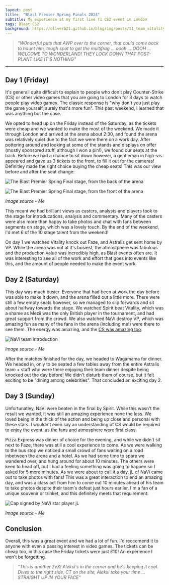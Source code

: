 ```yaml
---
layout: post
title:  "Blast Premier Spring Finals 2024"
subtitle: My experience at my first live T1 CS2 event in London
tags: Blast CS2
background: https://oliverb21.github.io/blog/img/posts/11_team_vitality.jpg
---
```

> *"W0nderful puts that AWP over to the corner, that could come back to haunt him, tough spot to get the multifrag ... oooh ... OOOH ... WELCOME TO WONDERLAND! THEY LOCK DOWN THAT POST-PLANT LIKE IT'S NOTHING"*

---
## Day 1 (Friday)
It's generall quite difficult to explain to people who don't play Counter-Strike (CS) or other video games that you are going to London for 3 days to watch people play video games. The classic response is "why don't you just play the game yourself, surely that's more fun". This past weekend, I learned that was anything but the case.

We opted to head up on the Friday instead of the Saturday, as the tickets were cheap and we wanted to make the most of the weekend. We made it through London and arrived at the arena about 2:30, and found the arena was relatively quiet due to the fact we were there on a work day. After pottering around and looking at some of the stands and displays on offer (mostly sponsored stuff, although I won a pin!), we found our seats at the back. Before we had a chance to sit down however, a gentleman in high-vis appeared and gave us 3 tickets to the front, to fill it out for the cameras! Definitley made the right choice buying the cheap seats! This was our view before and after the seat change:

![The Blast Premier Spring Final stage, from the back of the arena](https://oliverb21.github.io/blog/img/posts/09_old_seats.jpg)

![The Blast Premier Spring Final stage, from the front of the arena](https://oliverb21.github.io/blog/img/posts/10_new_seats.jpg)

*Image source - Me*

This meant we had brilliant views as casters, analysts and players took to the stage for introducations, analysis and commentary. Many of the casters were also more than happy to take photos and chat with fans between segments on stage, which was a lovely touch. By the end of the weekend, I'd met 6 of the 10 stage talent from the weekend!

On day 1 we watched Vitality knock out Faze, and Astralis get sent home by VP. While the arena was not at it's busiest, the atmostphere was fabulous and the production value was incredibly high, as Blast events often are. It was interesting to see all of the work and effort that goes into events like this, and the amount of people needed to make the event work.

## Day 2 (Saturday)
This day was much busier. Everyone that had been at work the day before was able to make it down, and the arena filled out a little more. There were still a few empty seats however, so we managed to slip forwards and sit about halfway towards the stage. We watched Spirit beat Vitality, which was a shame as Mezii was the only British player in the tournament, and had great support from the crowd. We also watched NaVi destroy VP, which was amazing fun as many of the fans in the arena (including me!) were there to see them. The energy was amazing, and the [CS was amazing too](https://clips.twitch.tv/CaringSpinelessTurtleHassaanChop-DkhEkn7_-hPTQuZt).

![NaVi team introduction](https://oliverb21.github.io/blog/img/posts/12_navi.jpg)

*Image source - Me*

After the matches finished for the day, we headed to Wagamama for dinner. We headed in, only to be seated a few tables away from the entire Astralis team + staff who were there enjoying their team dinner despite being knocked out the day before! We didn't disturb them of course, but it felt exciting to be "dining among celebrities". That concluded an exciting day 2.

## Day 3 (Sunday)
Unfortunatley, NaVi were beaten in the final by Spirit. While this wasn't the result we wanted, it was still an amazing experience none the less. We loved being in the thick of the action and being up close and personal with these stars. I wouldn't even say an understanding of CS would be required to enjoy the event, as the fans and atmosphere were first class. 

Pizza Express was dinner of choice for the evening, and while we didn't sit next to Faze, there was still a cool experience to come. As we were walking to the bus stop we noticed a small crowd of fans waiting on a road inbetween the arena and a hotel. As we had some time to spare we wandered over, and hung around for about 10 minutes. The others were keen to head off, but I had a feeling something was going to happen so I asked for 5 more minutes. As we were about to call it a day, jL of NaVi came out to take photos with fans! This was a great interaction to end an amazing day, and was a class act from him to come out 10 minutes ahead of his team to take photos despite their team's defeat just hours earlier. I'm a fan of a unique souvenir or trinket, and this definitely meets that requirement:

![Cap signed by NaVi star player jL](https://oliverb21.github.io/blog/img/posts/13_signed_jl_cap.jpg)

*Image source - Me*

## Conclusion
Overall, this was a great event and we had a lot of fun. I'd reccomend it to anyone with even a passing interest in video games. The tickets can be cheap too, in this case the Friday tickets were just £10! An experience I won't be forgetting.

> *"This is another 2vX! Aleksi's in the corner and he's keeping it cool. Dives to the right side, CT on the site, Aleksi take your time ... STRAIGHT UP IN YOUR FACE"*